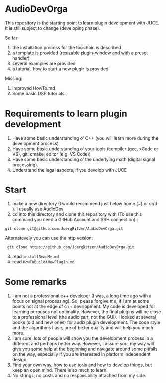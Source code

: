 # AudioDevOrga
This repository is the starting point to learn plugin development with JUCE.
It is still subject to change (developing phase).

So far:
1. the installation process for the toolchain is described
2. a template is provided (resizable plugin-window and with a preset handler)
3. several examples are provided
4. a tutorial, how to start a new plugin is provided

Missing:
1. improved HowTo.md
2. Some basic DSP tutorials.

# Requirements to learn plugin development

1. Have some basic understanding of C++ (you will learn more during the development process)
2. Have some basic understanding of your tools (compiler (gcc, xCode or VS), git, cmake, editor (e.g. VS Code))
3. Have some basic understanding of the underlying math (digital signal processing).  
4. Understand the legal aspects, if you develop with JUCE

# Start

1. make a new directory (I would recommend just below home (~) or c:/d: ). I usually use AudioDev
2. cd into this directory and clone this repository with (To use this command you need a GitHub Account and SSH connection).:
```console
git clone git@github.com:JoergBitzer/AudioDevOrga.git
```
Alternatevely you can use the http version:
```console 
 git clone https://github.com/JoergBitzer/AudioDevOrga.git
```
3. read ``installReadMe.md``
4. read ``HowToBuildANewPlugIn.md``


# Some remarks

1. I am not a professional c++ developer (I was, a long time ago with a focus on signal processing). So, please forgive me, if I am at some points not at the edge of c++ development. My code is developed for learning purposes not optimality. However, the final plugins will be close to a professional level (the audio part, not the GUI). I looked at several books (old and new ones) for audio plugin development. The code style and the algorithms I use, are of better quality and will help you much more.
2. I am sure, lots of people will show you the development process in a different and perhaps better way. However, I assure you, my way will give you some help at the beginning and navigate around some pitfalls on the way, especially if you are interested in platform independent design.
3. Find your own way, how to use tools and how to develop things, but keep an open mind. There is so much to learn.
4. No strings, no costs and no responsibility attached from my side.



